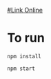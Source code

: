[ #Link Online ](https://benjamin-1-ws.github.io/react_online_shop/dist/)


# To run
``` 
npm install
```
```
npm start
```
